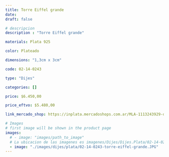 ```yaml
---
title: Torre Eiffel grande
date: 
draft: false

# descripcion
description : "Torre Eiffel grande"

materials: Plata 925

color: Plateado

dimensions: "1,3cm x 3cm"

code: 02-14-0243

type: "Dijes"

categories: []

price: $6.450,00

price_eftvo: $5.480,00

link_mercado_shop: https://inplata.mercadoshops.com.ar/MLA-1113243929-dije-de-plata-torre-eiffel-grande-_JM

# Images
# first image will be shown in the product page
images:
  # - image: "images/path_to_image"
  # La ubicacion de las imagenes es imagenes/Dijes/Dijes.Plata/02-14-0243-torre-eiffel-grande
  - image: "./images/dijes/plata/02-14-0243-torre-eiffel-grande.JPG"
---
```

